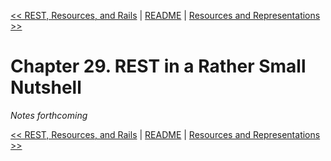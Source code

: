 [&lt;&lt; REST, Resources, and Rails](ch28-rest-resources-and-rails.md) | [README](README.md) | [Resources and Representations &gt;&gt;](ch30-resources-and-representations.md)

# Chapter 29. REST in a Rather Small Nutshell

*Notes forthcoming*

[&lt;&lt; REST, Resources, and Rails](ch28-rest-resources-and-rails.md) | [README](README.md) | [Resources and Representations &gt;&gt;](ch30-resources-and-representations.md)